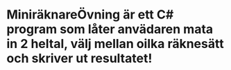# MiniräknareÖvning är ett C# program som låter anvädaren mata in 2 heltal, välj mellan oilka räknesätt och skriver ut resultatet!
